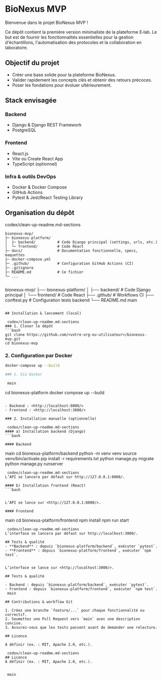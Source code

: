 # BioNexus MVP

Bienvenue dans le projet BioNexus MVP !

Ce dépôt contient la première version minimaliste de la plateforme E‑lab. Le but est de fournir les fonctionnalités essentielles pour la gestion d'échantillons, l'automatisation des protocoles et la collaboration en laboratoire.

## Objectif du projet

- Créer une base solide pour la plateforme BioNexus.
- Valider rapidement les concepts clés et obtenir des retours précoces.
- Poser les fondations pour évoluer ultérieurement.

## Stack envisagée

### Backend
- Django & Django REST Framework
- PostgreSQL

### Frontend
- React.js
- Vite ou Create React App
- TypeScript (optionnel)

### Infra & outils DevOps
- Docker & Docker Compose
- GitHub Actions
- Pytest & Jest/React Testing Library

## Organisation du dépôt
 codex/clean-up-readme.md-sections
```
bionexus-mvp/
├─ bionexus-platform/
│  ├─ backend/          # Code Django principal (settings, urls, etc.)
│  └─ frontend/         # Code React
├─ docs/                # Documentation fonctionnelle, specs, maquettes
├─ docker-compose.yml
├─ .github/             # Configuration GitHub Actions (CI)
├─ .gitignore
├─ README.md            # Ce fichier
└─ ...


```
bionexus-mvp/
├── bionexus-platform/
│   ├── backend/   # Code Django principal
│   └── frontend/  # Code React
├── .github/       # Workflows CI
├── conftest.py    # Configuration tests backend
└── README.md
 main
```

## Installation & lancement (local)

 codex/clean-up-readme.md-sections
### 1. Cloner le dépôt
```bash
git clone https://github.com/<votre-org-ou-utilisateur>/bionexus-mvp.git
cd bionexus-mvp
```

### 2. Configuration par Docker
```bash
docker-compose up --build

### 1. Via Docker

 main
```
cd bionexus-platform
docker compose up --build
```

- Backend : <http://localhost:8000/>
- Frontend : <http://localhost:3000/>

### 2. Installation manuelle (optionnelle)

 codex/clean-up-readme.md-sections
#### a) Installation backend (Django)
```bash

#### Backend

```
 main
cd bionexus-platform/backend
python -m venv venv
source venv/bin/activate
pip install -r requirements.txt
python manage.py migrate
python manage.py runserver
```
 codex/clean-up-readme.md-sections
L’API se lancera par défaut sur http://127.0.0.1:8000/.

#### b) Installation frontend (React)
```bash


L’API se lance sur <http://127.0.0.1:8000/>.

#### Frontend

```
 main
cd bionexus-platform/frontend
npm install
npm run start
```
 codex/clean-up-readme.md-sections
L’interface se lancera par défaut sur http://localhost:3000/.

## Tests & qualité
- **Backend** : depuis `bionexus-platform/backend`, exécuter `pytest`.
- **Frontend** : depuis `bionexus-platform/frontend`, exécuter `npm test`.


L’interface se lance sur <http://localhost:3000/>.

## Tests & qualité

- Backend : depuis `bionexus-platform/backend`, exécuter `pytest`.
- Frontend : depuis `bionexus-platform/frontend`, exécuter `npm test`.
 main

## Contributions & workflow Git

1. Créez une branche `feature/...` pour chaque fonctionnalité ou correctif.
2. Soumettez une Pull Request vers `main` avec une description concise.
3. Assurez-vous que les tests passent avant de demander une relecture.

## Licence

À définir (ex. : MIT, Apache 2.0, etc.).

 codex/clean-up-readme.md-sections
## Licence
À définir (ex. : MIT, Apache 2.0, etc.).


 main
